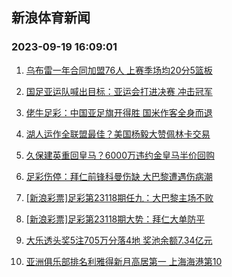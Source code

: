 ## 新浪体育新闻 
### 2023-09-19 16:09:01

1. [乌布雷一年合同加盟76人 上赛季场均20分5篮板](https://sports.sina.com.cn/basketball/nba/2023-09-19/doc-imzneyrq8444031.shtml)

2. [国足亚运队喊出目标：亚运会打进决赛 冲击冠军](https://sports.sina.com.cn/china/2023-09-19/doc-imzneyrq8476986.shtml)

3. [佬牛足彩：中国亚足旗开得胜  国米作客全身而退](https://sports.sina.com.cn/l/2023-09-19/doc-imznfexn8371062.shtml)

4. [湖人运作全联盟最佳？美国杨毅大赞佩林卡交易](https://sports.sina.com.cn/basketball/nba/2023-09-19/doc-imznfexh8867995.shtml)

5. [久保建英重回皇马？6000万违约金皇马半价回购](https://sports.sina.com.cn/g/laliga/2023-09-19/doc-imzneyrq8458051.shtml)

6. [足彩伤停：拜仁前锋科曼伤缺 大巴黎遭遇伤病潮](https://sports.sina.com.cn/l/2023-09-18/doc-imzncnqh9168434.shtml)

7. [[新浪彩票]足彩第23118期任九：大巴黎主场不败](https://sports.sina.com.cn/l/2023-09-19/doc-imzneyrs5220072.shtml)

8. [[新浪彩票]足彩第23118期大势：拜仁大单防平](https://sports.sina.com.cn/l/2023-09-19/doc-imzneyrn4282330.shtml)

9. [大乐透头奖5注705万分落4地 奖池余额7.34亿元](https://sports.sina.com.cn/l/2023-09-18/doc-imzncxea8997856.shtml)

10. [亚洲俱乐部排名利雅得新月高居第一 上海海港第10](https://sports.sina.com.cn/china/2023-09-19/doc-imzneyrn4307936.shtml)


